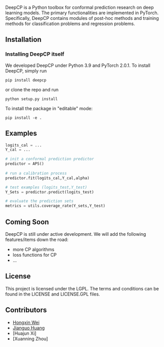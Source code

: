 DeepCP is a Python toolbox for conformal prediction research on deep learning models. The primary functionalities are implemented in PyTorch. Specifically, DeepCP contains modules of post-hoc methods and training methods for classification problems and regression problems.

## Installation

### Installing DeepCP itself

We developed DeepCP under Python 3.9 and PyTorch 2.0.1. To install DeepCP, simply run

```
pip install deepcp
```

or clone the repo and run
```
python setup.py install
```

To install the package in "editable" mode:
```
pip install -e .
```


## Examples
```python
logits_cal = ...
Y_cal = ...

# init a conformal prediction predictor
predictor = APS()
 
# run a calibration process
predictor.fit(logits_cal,Y_cal,alpha)

# test examples (logits_test,Y_test)
Y_Sets = predictor.predict(logits_test)

# evaluate the prediction sets
metrics = utils.coverage_rate(Y_sets,Y_test)
```


## Coming Soon

DeepCP is still under active development. We will add the following features/items down the road:

* more CP algorithms 
* loss functions for CP
* ...

## License

This project is licensed under the LGPL. The terms and conditions can be found in the LICENSE and LICENSE.GPL files.



## Contributors

* [Hongxin Wei](https://hongxin001.github.io/)
* [Jianguo Huang](https://github.com/Jianguo99)
* [Huajun Xi]
* [Xuanning Zhou]

